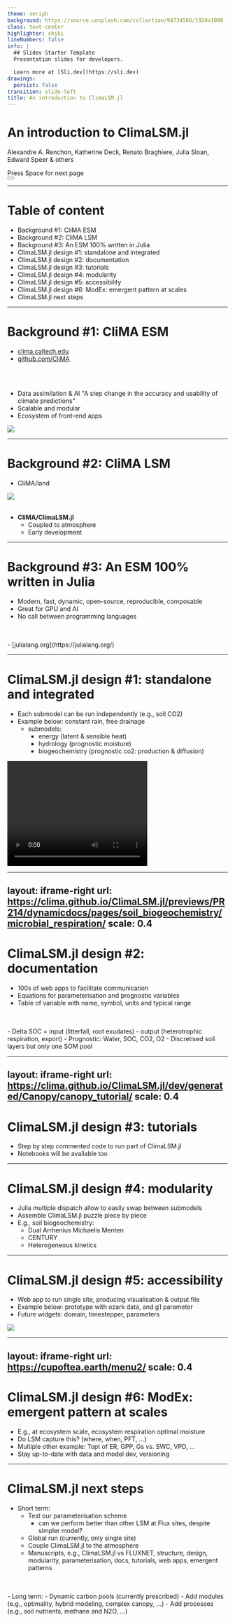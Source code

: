 ```yaml
---
theme: seriph
background: https://source.unsplash.com/collection/94734566/1920x1080
class: text-center
highlighter: shiki
lineNumbers: false
info: |
  ## Slidev Starter Template
  Presentation slides for developers.

  Learn more at [Sli.dev](https://sli.dev)
drawings:
  persist: false
transition: slide-left
title: An introduction to ClimaLSM.jl
---
```


# An introduction to ClimaLSM.jl

Alexandre A. Renchon, Katherine Deck, Renato Braghiere, Julia Sloan, Edward Speer & others

<div class="pt-12">
  <span @click="$slidev.nav.next" class="px-2 py-1 rounded cursor-pointer" hover="bg-white bg-opacity-10">
    Press Space for next page <carbon:arrow-right class="inline"/>
  </span>
</div>

<div class="abs-br m-6 flex gap-2">
  <button @click="$slidev.nav.openInEditor()" title="Open in Editor" class="text-xl slidev-icon-btn opacity-50 !border-none !hover:text-white">
    <carbon:edit />
  </button>
  <a href="https://github.com/slidevjs/slidev" target="_blank" alt="GitHub"
    class="text-xl slidev-icon-btn opacity-50 !border-none !hover:text-white">
    <carbon-logo-github />
  </a>
</div>

<!--
I will present CliMA land surface model and go in more details for our SOC implementation
-->

---

# Table of content

- Background #1: CliMA ESM
- Background #2: CliMA LSM
- Background #3: An ESM 100% written in Julia
- ClimaLSM.jl design #1: standalone and integrated  
- ClimaLSM.jl design #2: documentation 
- ClimaLSM.jl design #3: tutorials
- ClimaLSM.jl design #4: modularity
- ClimaLSM.jl design #5: accessibility
- ClimaLSM.jl design #6: ModEx: emergent pattern at scales
- ClimaLSM.jl next steps

---

# Background #1: CliMA ESM

- [clima.caltech.edu](https://clima.caltech.edu)
- [github.com/CliMA](https://github.com/CliMA)
<br>
<br>

- Data assimilation & AI "A step change in the accuracy and usability of climate predictions"
- Scalable and modular
- Ecosystem of front-end apps

<div grid="~ cols-2 gap-2" m="-t-2">

<img src="images/test.png">

</div>

---

# Background #2: CliMA LSM 

- CliMA/land
<div grid="~ cols-2 gap-2" m="-t-2">

<img src="images/CliMAland.png">

</div>

<br>

- **CliMA/ClimaLSM.jl**
	- Coupled to atmosphere
	- Early development

---

# Background #3: An ESM 100% written in Julia

- Modern, fast, dynamic, open-source, reproducible, composable
- Great for GPU and AI
- No call between programming languages
<br>
<br>
- [julialang.org](https://julialang.org/)

---

# ClimaLSM.jl design #1: standalone and integrated  

- Each submodel can be run independently (e.g., soil CO2)
- Example below: constant rain, free drainage 
	- submodels: 
		- energy (latent & sensible heat) 
		- hydrology (prognostic moisture) 
		- biogeochemistry (prognostic co2: production & diffusion)

<div grid="~ cols-1 gap-2" m="-t-2">

<video width="320" height="240" controls>
  <source src="images/time_animation2.mp4" type="video/mp4">
</video>

</div>

---
layout: iframe-right
url: https://clima.github.io/ClimaLSM.jl/previews/PR214/dynamicdocs/pages/soil_biogeochemistry/microbial_respiration/
scale: 0.4 
---

# ClimaLSM.jl design #2: documentation 

- 100s of web apps to facilitate communication 
- Equations for parameterisation and prognostic variables
- Table of variable with name, symbol, units and typical range
<br>
<br>
- Delta SOC = input (litterfall, root exudates) - output (heterotrophic respiration, export)
- Prognostic: Water, SOC, CO2, O2
- Discretised soil layers but only one SOM pool 

---
layout: iframe-right
url: https://clima.github.io/ClimaLSM.jl/dev/generated/Canopy/canopy_tutorial/
scale: 0.4 
---

# ClimaLSM.jl design #3: tutorials

- Step by step commented code to run part of ClimaLSM.jl
- Notebooks will be available too

---

# ClimaLSM.jl design #4: modularity

- Julia multiple dispatch allow to easily swap between submodels
- Assemble ClimaLSM.jl puzzle piece by piece
- E.g., soil biogeochemistry:
	- Dual Arrhenius Michaelis Menten
	- CENTURY
	- Heterogeneous kinetics

---

# ClimaLSM.jl design #5: accessibility

- Web app to run single site, producing visualisation & output file
- Example below: prototype with ozark data, and g1 parameter
- Future widgets: domain, timestepper, parameters

<div grid="~ cols-2 gap-2" m="-t-2">

<img src="images/ClimaLSMwebapp.png">

</div>

---
layout: iframe-right
url: https://cupoftea.earth/menu2/
scale: 0.4 
---

# ClimaLSM.jl design #6: ModEx: emergent pattern at scales

- E.g., at ecosystem scale, ecosystem respiration optimal moisture
- Do LSM capture this? (where, when, PFT, ...)
- Multiple other example: Topt of ER, GPP, Gs vs. SWC, VPD, ...
- Stay up-to-date with data and model dev, versioning

---

# ClimaLSM.jl next steps

- Short term:
	- Test our parameterisation scheme
		- can we perform better than other LSM at Flux sites, despite simpler model?
	- Global run (currently, only single site)
	- Couple ClimaLSM.jl to the atmosphere
	- Manuscripts, e.g., ClimaLSM.jl vs FLUXNET, structure, design, modularity, parameterisation, docs, tutorials, web apps, emergent patterns
<br>
<br>
- Long term:
	- Dynamic carbon pools (currently prescribed)
	- Add modules (e.g., optimality, hybrid modeling, complex canopy, ...)
	- Add processes (e.g., soil nutrients, methane and N2O, ...)